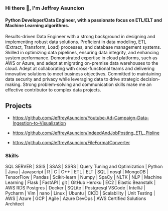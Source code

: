 ### Hi there 👋,  I'm Jeffrey Asuncion
#### Python Developer/Data Engineer, with a passionate focus on ETL/ELT and Machine Learning algorithms.

Results-driven Data Engineer with a strong background in designing and implementing robust data solutions. Proficient in data modeling, ETL (Extract, Transform, Load) processes, and database management systems. Skilled in optimizing data pipelines, ensuring data integrity, and enhancing system performance. Demonstrated expertise in cloud platforms, such as AWS or Azure, and adept at migrating on-premise data warehouses to the cloud. Adept at collaborating with cross-functional teams and delivering innovative solutions to meet business objectives. Committed to maintaining data security and privacy while leveraging data to drive strategic decision-making. Strong problem-solving and communication skills make me an effective contributor to complex data projects.

## Projects

* https://github.com/JeffreyAsuncion/Youtube-Ad-Campaign-Data-Ingestion-to-Visualization 

* https://github.com/JeffreyAsuncion/IndeedAndJobPosting_ETL_Pipline

* https://github.com/JeffreyAsuncion/FileFormatConverter

### Skills
SQL SERVER | SSIS | SSAS | SSRS | Query Tuning and Optimization | Python | Java | Javascript |  R |  C |  C++ | ETL | ELT |  SQL | nosql |  MongoDB | TensorFlow | Pandas | Scikit-learn | Numpy | SpaCy |  NLTK |  NLP | Machine Learning | Flask | FastAPI | git | GitHub Heroku | EC2 | Elastic Beanstalk | AWS RDS Postgres | Docker |   SQLite | Postgresql VSCode | IntelliJ | Pycharm | Vim | nano | Linux | Ubuntu |  CICD | Scalability |  Unit Testing | AWS | Azure | GCP | Agile | Azure DevOps | AWS Certified Solutions Architect

